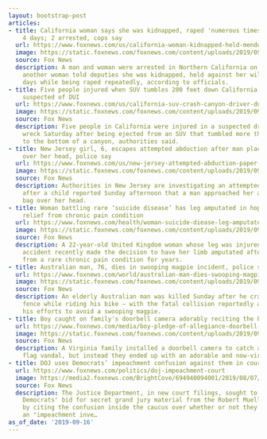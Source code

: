 ```yaml
---
layout: bootstrap-post
articles:
- title: California woman says she was kidnapped, raped 'numerous times,' held for
    4 days; 2 arrested, cops say
  url: https://www.foxnews.com/us/california-woman-kidnapped-held-mendocino-county
  image: https://static.foxnews.com/foxnews.com/content/uploads/2019/09/squad-car-.jpg
  source: Fox News
  description: A man and woman were arrested in Northern California on Saturday after
    another woman told deputies she was kidnapped, held against her will for four
    days while being raped repeatedly, according to officials.
- title: Five people injured when SUV tumbles 200 feet down California canyon, driver
    suspected of DUI
  url: https://www.foxnews.com/us/california-suv-crash-canyon-driver-dui
  image: https://static.foxnews.com/foxnews.com/content/uploads/2019/09/cal-dui-crash1.jpg
  source: Fox News
  description: Five people in California were injured in a suspected drunk driving
    wreck Saturday after being ejected from an SUV that tumbled more than 200 feet
    to the bottom of a canyon, authorities said.
- title: New Jersey girl, 6, escapes attempted abduction after man placed paper bag
    over her head, police say
  url: https://www.foxnews.com/us/new-jersey-attempted-abduction-paper-bag
  image: https://static.foxnews.com/foxnews.com/content/uploads/2019/09/howellpolice.jpg
  source: Fox News
  description: Authorities in New Jersey are investigating an attempted abduction
    after a child reported Sunday afternoon that a man approached her and put a paper
    bag over her head.
- title: Woman battling rare ‘suicide disease’ has leg amputated in hopes of finding
    relief from chronic pain condition
  url: https://www.foxnews.com/health/woman-suicide-diease-leg-amputated-kayaking
  image: https://static.foxnews.com/foxnews.com/content/uploads/2019/09/pain-in-the-leg-410945.jpg
  source: Fox News
  description: A 22-year-old United Kingdom woman whose leg was injured during a kayaking
    accident recently made the decision to have her limb amputated after suffering
    from a rare chronic pain condition for years.
- title: Australian man, 76, dies in swooping magpie incident, police say
  url: https://www.foxnews.com/world/australian-man-dies-swooping-magpie
  image: https://static.foxnews.com/foxnews.com/content/uploads/2019/09/iStock-Australian-magpie.jpg
  source: Fox News
  description: An elderly Australian man was killed Sunday after he crashed into a
    fence while riding his bike — with the fatal collision reportedly a result of
    his efforts to avoid a swooping magpie.
- title: Boy caught on family's doorbell camera adorably reciting the Pledge of Allegiance
  url: https://www.foxnews.com/media/boy-pledge-of-allegiance-doorbell-camera
  image: https://static.foxnews.com/foxnews.com/content/uploads/2019/09/split1.jpg
  source: Fox News
  description: A Virginia family installed a doorbell camera to catch an American
    flag vandal, but instead they ended up with an adorable and now-viral video.
- title: DOJ uses Democrats’ impeachment confusion against them in court
  url: https://www.foxnews.com/politics/doj-impeachment-court
  image: https://media2.foxnews.com/BrightCove/694940094001/2019/08/07/694940094001_6069142771001_6069149216001-vs.jpg
  source: Fox News
  description: The Justice Department, in new court filings, sought to block congressional
    Democrats' bid for secret grand jury material from the Robert Mueller investigation
    by citing the confusion inside the caucus over whether or not they're pursuing
    an "impeachment inve…
as_of_date: '2019-09-16'
---
```


